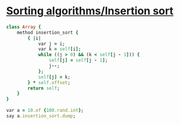 [1]: http://rosettacode.org/wiki/Sorting_algorithms/Insertion_sort

# [Sorting algorithms/Insertion sort][1]

```ruby
class Array {
    method insertion_sort {
        { |i|
            var j = i;
            var k = self[i];
            while ((j > 0) && (k < self[j - 1])) {
                self[j] = self[j - 1];
                j--;
            };
            self[j] = k;
        } * self.offset;
        return self;
    }
}
 
var a = 10.of {100.rand.int};
say a.insertion_sort.dump;
```